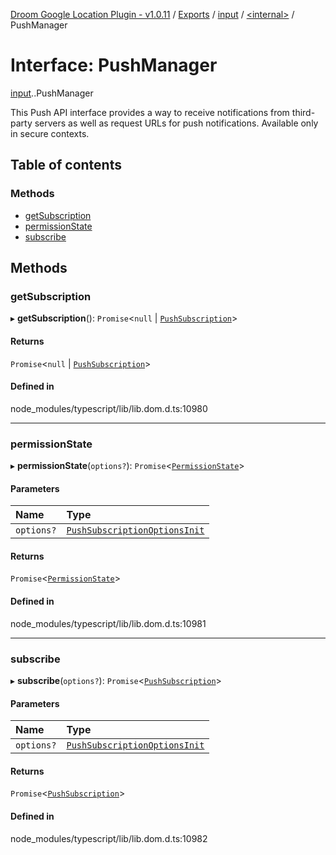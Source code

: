 [Droom Google Location Plugin - v1.0.11](../README.md) / [Exports](../modules.md) / [input](../modules/input.md) / [<internal\>](../modules/input._internal_.md) / PushManager

# Interface: PushManager

[input](../modules/input.md).[<internal>](../modules/input._internal_.md).PushManager

This Push API interface provides a way to receive notifications from third-party servers as well as request URLs for push notifications.
Available only in secure contexts.

## Table of contents

### Methods

- [getSubscription](input._internal_.PushManager.md#getsubscription)
- [permissionState](input._internal_.PushManager.md#permissionstate)
- [subscribe](input._internal_.PushManager.md#subscribe)

## Methods

### getSubscription

▸ **getSubscription**(): `Promise`<``null`` \| [`PushSubscription`](../modules/input._internal_.md#pushsubscription)\>

#### Returns

`Promise`<``null`` \| [`PushSubscription`](../modules/input._internal_.md#pushsubscription)\>

#### Defined in

node_modules/typescript/lib/lib.dom.d.ts:10980

___

### permissionState

▸ **permissionState**(`options?`): `Promise`<[`PermissionState`](../modules/input._internal_.md#permissionstate)\>

#### Parameters

| Name | Type |
| :------ | :------ |
| `options?` | [`PushSubscriptionOptionsInit`](input._internal_.PushSubscriptionOptionsInit.md) |

#### Returns

`Promise`<[`PermissionState`](../modules/input._internal_.md#permissionstate)\>

#### Defined in

node_modules/typescript/lib/lib.dom.d.ts:10981

___

### subscribe

▸ **subscribe**(`options?`): `Promise`<[`PushSubscription`](../modules/input._internal_.md#pushsubscription)\>

#### Parameters

| Name | Type |
| :------ | :------ |
| `options?` | [`PushSubscriptionOptionsInit`](input._internal_.PushSubscriptionOptionsInit.md) |

#### Returns

`Promise`<[`PushSubscription`](../modules/input._internal_.md#pushsubscription)\>

#### Defined in

node_modules/typescript/lib/lib.dom.d.ts:10982
